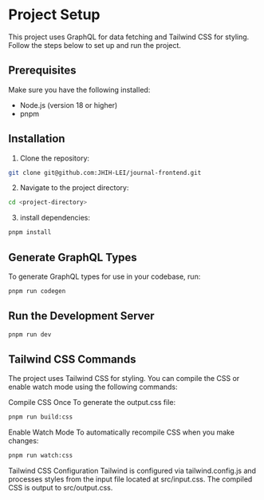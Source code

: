 # Project Setup

This project uses GraphQL for data fetching and Tailwind CSS for styling. Follow the steps below to set up and run the project.

## Prerequisites

Make sure you have the following installed:

- Node.js (version 18 or higher)
- pnpm

## Installation

1. Clone the repository:

```bash
git clone git@github.com:JHIH-LEI/journal-frontend.git
```

2. Navigate to the project directory:

```bash
cd <project-directory>
```

3. install dependencies:

```bash
pnpm install
```

## Generate GraphQL Types

To generate GraphQL types for use in your codebase, run:

```bash
pnpm run codegen
```

## Run the Development Server

```bash
pnpm run dev
```

## Tailwind CSS Commands

The project uses Tailwind CSS for styling. You can compile the CSS or enable watch mode using the following commands:

Compile CSS Once
To generate the output.css file:

```bash
pnpm run build:css
```

Enable Watch Mode
To automatically recompile CSS when you make changes:

```bash
pnpm run watch:css
```

Tailwind CSS Configuration
Tailwind is configured via tailwind.config.js and processes styles from the input file located at src/input.css. The compiled CSS is output to src/output.css.
